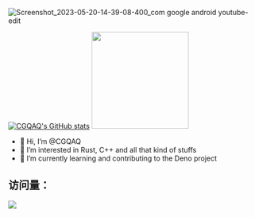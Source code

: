 ![Screenshot_2023-05-20-14-39-08-400_com google android youtube-edit](https://github.com/CGQAQ/CGQAQ/assets/15936231/ab7d536e-8b6c-4c09-89a1-d80de1775515)

[![CGQAQ's GitHub stats](https://github-readme-stats-one-mu-82.vercel.app/api?username=CGQAQ&bg_color=30,e96443,904e95&title_color=fff&text_color=fff)](https://github.com/CGQAQ)
<a href="https://github.com/CGQAQ">
  <img height="195" src="https://github-readme-stats-one-mu-82.vercel.app/api/top-langs/?username=cgqaq&layout=compact&langs_count=8">
</a>

- 👋 Hi, I’m @CGQAQ
- 👀 I’m interested in Rust, C++ and all that kind of stuffs
- 🌱 I’m currently learning and contributing to the Deno project

<!---
CGQAQ/CGQAQ is a ✨ special ✨ repository because its `README.md` (this file) appears on your GitHub profile.
You can click the Preview link to take a look at your changes.
--->

## 访问量： 
![](https://profile-counter.glitch.me/cgqaq/count.svg)
